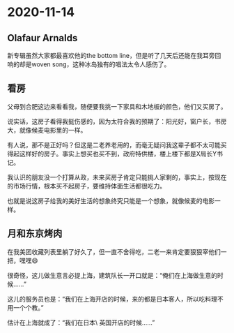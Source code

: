 # 2020-11-14

## Olafaur Arnalds

新专辑虽然大家都最喜欢他的the bottom line，但是听了几天后还能在我耳旁回响的却是woven song，这种冰岛独有的唱法太令人感伤了。

## 看房

父母到合肥这边来看看我，随便要我挑一下家具和木地板的颜色，他们又买房了。

说实话，这房子看得我挺伤感的，因为太符合我的预期了：阳光好，窗户长，书房大，就像候麦电影里的一样。

有人说，那不是正好吗？但这是二老养老用的，而毫无疑问我这辈子都不太可能买得起这样好的房子。事实上想买也买不到，政府特供楼，楼上楼下都是X局长Y书记。

我认识的朋友没一个打算从政，未来买房子肯定只能挑人家剩的，事实上，按现在的市场行情，根本买不起房子，要维持体面生活都很吃力。

也就是说这房子给我的美好生活的想象终究只能是一个想象，就像候麦的电影一样。

## 月和东京烤肉

在我美团收藏列表里躺了好久了，但一直不舍得吃，二老一来肯定要狠狠宰他们一把，嘿嘿😄

很奇怪，这儿做生意言必提上海，建筑队长一开口就是：“俺们在上海做生意的时候……”

这儿的服务员也是：“我们在上海开店的时候，来的都是日本客人，所以吃料理不用一个个教。”

估计在上海就成了：“我们在日本\ 英国开店的时候……”



